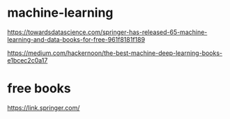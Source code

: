 # machine-learning
https://towardsdatascience.com/springer-has-released-65-machine-learning-and-data-books-for-free-961f8181f189

https://medium.com/hackernoon/the-best-machine-deep-learning-books-e1bcec2c0a17
# free books
https://link.springer.com/


